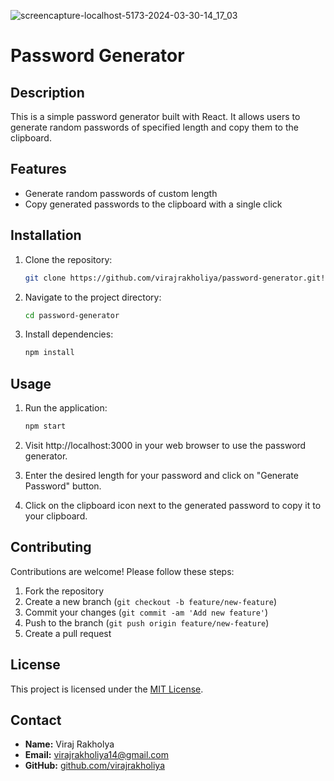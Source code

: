
![screencapture-localhost-5173-2024-03-30-14_17_03](https://github.com/virajrakholiya/password-generator/assets/94692042/6e0f3a66-635a-4576-ad4b-570b68883a72)

# Password Generator

## Description

This is a simple password generator built with React. It allows users to generate random passwords of specified length and copy them to the clipboard.

## Features

- Generate random passwords of custom length
- Copy generated passwords to the clipboard with a single click

## Installation

1. Clone the repository:

   ```bash
   git clone https://github.com/virajrakholiya/password-generator.git![screencapture-localhost-5173-2024-03-30-14_17_03](https://github.com/virajrakholiya/password-generator/assets/94692042/58defc37-a5e9-44c5-8ed8-88dc2c6a5dac)

   ```

2. Navigate to the project directory:

   ```bash
   cd password-generator
   ```

3. Install dependencies:

   ```bash
   npm install
   ```

## Usage

1. Run the application:

   ```bash
   npm start
   ```

2. Visit http://localhost:3000 in your web browser to use the password generator.

3. Enter the desired length for your password and click on "Generate Password" button.

4. Click on the clipboard icon next to the generated password to copy it to your clipboard.

## Contributing

Contributions are welcome! Please follow these steps:

1. Fork the repository
2. Create a new branch (`git checkout -b feature/new-feature`)
3. Commit your changes (`git commit -am 'Add new feature'`)
4. Push to the branch (`git push origin feature/new-feature`)
5. Create a pull request

## License

This project is licensed under the [MIT License](LICENSE).

## Contact

- **Name:** Viraj Rakholya
- **Email:** virajrakholiya14@gmail.com
- **GitHub:** [github.com/virajrakholiya](https://github.com/virajrakholiya)
